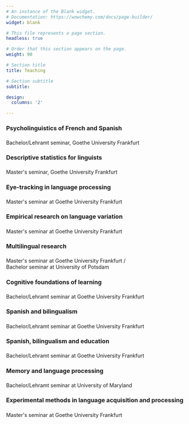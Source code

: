```yaml
---
# An instance of the Blank widget.
# Documentation: https://wowchemy.com/docs/page-builder/
widget: blank

# This file represents a page section.
headless: true

# Order that this section appears on the page.
weight: 90

# Section title
title: Teaching

# Section subtitle
subtitle:

design:
  columns: '2'

---
```

<section id="courses" class="wg-portfolio" >
    <div class="container">
<div class="row">
 
  <div class="col-xs-20 col-md-11">

  <div class="isotope projects-container js-layout-masonry">

<div class="project-card project-item isotope-item">
  <div class="card">
    
  <div class="card-text">
      <h4 style = "font-size:16px">Psycholinguistics of French and Spanish</h4>
      <div class="card-desription">
        <p style = "font-size:14px">Bachelor/Lehramt seminar, Goethe University Frankfurt</p>
      </div>
    </div>
  </div>
</div>

<div class="project-card project-item isotope-item">
  <div class="card">

  <div class="card-text">
      <h4 style = "font-size:16px">Descriptive statistics for linguists</h4>
      <div class="card-desription">
        <p style = "font-size:14px">Master's seminar, Goethe University Frankfurt</p>
      </div>
    </div>
  </div>
</div>

<div class="project-card project-item isotope-item">
  <div class="card">
    
  <div class="card-text">
      <h4 style = "font-size:16px">Eye-tracking in language processing</h4>
      <div class="card-desription">
        <p style = "font-size:14px">Master's seminar at Goethe University Frankfurt</p>
      </div>
    </div>
  </div>
</div>

<div class="project-card project-item isotope-item ">
  <div class="card">
    
  <div class="card-text">
      <h4 style = "font-size:16px">Empirical research on language variation</h4>
      <div class="card-desription">
        <p style = "font-size:14px">Master's seminar at Goethe University Frankfurt</p>
      </div>
    </div>
  </div>
</div>


<div class="project-card project-item isotope-item ">
  <div class="card">
    
  <div class="card-text">
      <h4 style = "font-size:16px">Multilingual research</h4>
      <div class="card-desription">
        <p style = "font-size:14px">Master's seminar at Goethe University Frankfurt / <br>
Bachelor seminar at University of Potsdam</p>
      </div>
    </div>
  </div>
</div>


<div class="project-card project-item isotope-item ">
  <div class="card">
    
  <div class="card-text">
      <h4 style = "font-size:16px">Cognitive foundations of learning</h4>
      <div class="card-desription">
        <p style = "font-size:14px">Bachelor/Lehramt seminar at Goethe University Frankfurt</p>
      </div>
    </div>
  </div>
</div>

<div class="project-card project-item isotope-item ">
  <div class="card">
    
  <div class="card-text">
      <h4 style = "font-size:16px">Spanish and bilingualism</h4>
      <div class="card-desription">
        <p style = "font-size:14px">Bachelor/Lehramt seminar at Goethe University Frankfurt</p>
      </div>
    </div>
  </div>
</div>

<div class="project-card project-item isotope-item ">
  <div class="card">
    
  <div class="card-text">
      <h4 style = "font-size:16px">Spanish, bilingualism and education</h4>
      <div class="card-desription">
        <p style = "font-size:14px">Bachelor/Lehramt seminar at Goethe University Frankfurt</p>
      </div>
    </div>
  </div>
</div>

<div class="project-card project-item isotope-item ">
  <div class="card">
    
  <div class="card-text">
      <h4 style = "font-size:16px">Memory and language processing</h4>
      <div class="card-desription">
        <p style = "font-size:14px">Bachelor/Lehramt seminar at University of Maryland</p>
      </div>
    </div>
  </div>
</div>

<div class="project-card project-item isotope-item ">
  <div class="card">
    
  <div class="card-text">
      <h4 style = "font-size:16px">Experimental methods in language acquisition and processing</h4>
      <div class="card-desription">
        <p style = "font-size:14px">Master's seminar at Goethe University Frankfurt</p>
      </div>
    </div>
  </div>
</div>
      
  </div>

  </div>
</div>

  </div>
  </section>